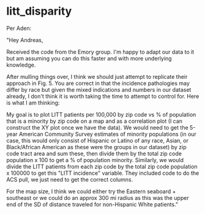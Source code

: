 # litt_disparity

Per Aden:

"Hey Andreas,

Received the code from the Emory group. I'm happy to adapt our data to it but am assuming you can do this faster and with more underlying knowledge.

After mulling things over, I think we should just attempt to replicate their approach in Fig. 5. You are correct in that the incidence pathologies may differ by race but given the mixed indications and numbers in our dataset already, I don't think it is worth taking the time to attempt to control for. Here is what I am thinking:

My goal is to plot LITT patients per 100,000 by zip code vs % of population that is a minority by zip code on a map and as a correlation plot (I can construct the XY plot once we have the data). We would need to get the 5-year American Community Survey estimates of minority populations (in our case, this would only consist of Hispanic or Latino of any race, Asian, or Black/African American as these were the groups in our dataset) by zip code tract area and sum these, then divide them by the total zip code population x 100 to get a % of population minority. Similarly, we would divide the LITT patients from each zip code by the total zip code population x 100000 to get this "LITT incidence" variable. They included code to do the ACS pull, we just need to get the correct columns. 

For the map size, I think we could either try the Eastern seaboard + southeast or we could do an approx 300 mi radius as this was the upper end of the SD of distance traveled for non-Hispanic White patients."
